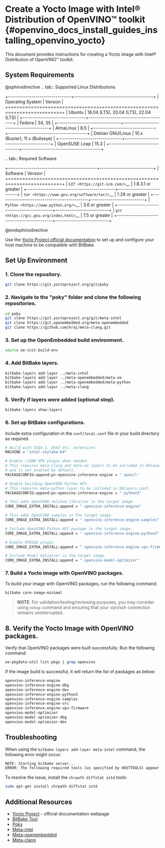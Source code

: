 # Create a Yocto Image with Intel® Distribution of OpenVINO™ toolkit {#openvino_docs_install_guides_installing_openvino_yocto}

This document provides instructions for creating a Yocto image with Intel® Distribution of OpenVINO™ toolkit.

## System Requirements

@sphinxdirective
.. tab:: Supported Linux Distributions

   +--------------------------------+----------------------------------------+
   | Operating System               | Version                                |
   +================================+========================================+
   | Ubuntu                         | 18.04 (LTS), 20.04 (LTS), 22.04 (LTS)  |
   +--------------------------------+----------------------------------------+
   | Fedora                         | 34, 35                                 |
   +--------------------------------+----------------------------------------+
   | AlmaLinux                      | 8.5                                    |
   +--------------------------------+----------------------------------------+
   | Debian GNU/Linux               | 10.x (Buster), 11.x (Bullseye)         |
   +--------------------------------+----------------------------------------+
   | OpenSUSE Leap                  | 15.3                                   |
   +--------------------------------+----------------------------------------+

.. tab::  Required Software

   +---------------------------------------------+---------------------------+
   | Software                                    | Version                   |
   +=============================================+===========================+
   | `GIT <https://git-scm.com/>`__              | 1.8.3.1 or greater        |
   +---------------------------------------------+---------------------------+
   | `tar <https://www.gnu.org/software/tar/>`__ | 1.28 or greater           |
   +---------------------------------------------+---------------------------+
   | `Python <https://www.python.org/>`__        | 3.6 or greater            |
   +---------------------------------------------+---------------------------+
   | `gcc <https://gcc.gnu.org/index.html>`__    | 7.5 or greater            |
   +---------------------------------------------+---------------------------+

@endsphinxdirective


Use the [Yocto Project official documentation](https://docs.yoctoproject.org/brief-yoctoprojectqs/index.html#compatible-linux-distribution) to set up and configure your host machine to be compatible with BitBake.

## Set Up Environment

### 1. Clone the repository.

```sh
git clone https://git.yoctoproject.org/git/poky
```

### 2. Navigate to the "poky" folder and clone the following repositories.

```sh
cd poky
git clone https://git.yoctoproject.org/git/meta-intel
git clone https://git.openembedded.org/meta-openembedded
git clone https://github.com/kraj/meta-clang.git
```

### 3. Set up the OpenEmbedded build environment.

```sh
source oe-init-build-env
```

### 4. Add BitBake layers.

```sh
bitbake-layers add-layer ../meta-intel
bitbake-layers add-layer ../meta-openembedded/meta-oe
bitbake-layers add-layer ../meta-openembedded/meta-python
bitbake-layers add-layer ../meta-clang
```

### 5. Verify if layers were added (optional step).

```sh
bitbake-layers show-layers
```

### 6. Set up BitBake configurations.

Include extra configuration in the `conf/local.conf` file in your build directory as required.

```sh
# Build with SSE4.2, AVX2 etc. extensions
MACHINE = "intel-skylake-64"

# Enable clDNN GPU plugin when needed.
# This requires meta-clang and meta-oe layers to be included in bblayers.conf
# and is not enabled by default.
PACKAGECONFIG:append:pn-openvino-inference-engine = " opencl"

# Enable building OpenVINO Python API.
# This requires meta-python layer to be included in bblayers.conf.
PACKAGECONFIG:append:pn-openvino-inference-engine = " python3"

# This adds OpenVINO related libraries in the target image.
CORE_IMAGE_EXTRA_INSTALL:append = " openvino-inference-engine"

# This adds OpenVINO samples in the target image.
CORE_IMAGE_EXTRA_INSTALL:append = " openvino-inference-engine-samples"

# Include OpenVINO Python API package in the target image.
CORE_IMAGE_EXTRA_INSTALL:append = " openvino-inference-engine-python3"

# Enable MYRIAD plugin
CORE_IMAGE_EXTRA_INSTALL:append = " openvino-inference-engine-vpu-firmware"

# Include Model Optimizer in the target image.
CORE_IMAGE_EXTRA_INSTALL:append = " openvino-model-optimizer"
```

### 7. Build a Yocto image with OpenVINO packages.

To build your image with OpenVINO packages, run the following command:

```sh
bitbake core-image-minimal
```

> **NOTE**: For validation/testing/reviewing purposes, you may consider using `nohup` command and ensuring that your vpn/ssh connection remains uninterrupted.

## 8. Verify the Yocto Image with OpenVINO packages.

Verify that OpenVINO packages were built successfully.
Run the following command:
```sh
oe-pkgdata-util list-pkgs | grep openvino
```

If the image build is successful, it will return the list of packages as below:
```sh
openvino-inference-engine
openvino-inference-engine-dbg
openvino-inference-engine-dev
openvino-inference-engine-python3
openvino-inference-engine-samples
openvino-inference-engine-src
openvino-inference-engine-vpu-firmware
openvino-model-optimizer
openvino-model-optimizer-dbg
openvino-model-optimizer-dev
```
## Troubleshooting

When using the `bitbake-layers add-layer meta-intel` command, the following error might occur:
```sh
NOTE: Starting bitbake server...
ERROR: The following required tools (as specified by HOSTTOOLS) appear to be unavailable in PATH, please install them in order to proceed: chrpath diffstat pzstd zstd
```

To resolve the issue, install the `chrpath diffstat zstd` tools:

```sh
sudo apt-get install chrpath diffstat zstd
```

## Additional Resources

- [Yocto Project](https://docs.yoctoproject.org/) - official documentation webpage
- [BitBake Tool](https://docs.yoctoproject.org/bitbake/)
- [Poky](https://git.yoctoproject.org/poky)
- [Meta-intel](https://git.yoctoproject.org/meta-intel/tree/README)
- [Meta-openembedded](http://cgit.openembedded.org/meta-openembedded/tree/README)
- [Meta-clang](https://github.com/kraj/meta-clang/tree/master/#readme)